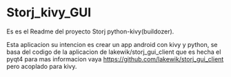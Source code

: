 # Storj_kivy_GUI

Es es el Readme del proyecto Storj python-kivy(buildozer).

Esta aplicacion su intencion es crear un app android con kivy y python, se basa 
del codigo de la aplicacion de lakewik/storj_gui_client que es hecha el pyqt4 
para mas informacion vaya https://github.com/lakewik/storj_gui_client
pero acoplado para kivy.


